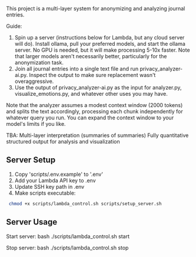 This project is a multi-layer system for anonymizing and analyzing journal entries.

Guide:
1. Spin up a server (instructions below for Lambda, but any cloud server will do). Install ollama, pull your preferred models, and start the ollama server. No GPU is needed, but it will make processing 5-10x faster. Note that larger models aren't necessarily better, particularly for the anonymization task.
2. Join all journal entries into a single text file and run privacy_analyzer-ai.py. Inspect the output to make sure replacement wasn't overaggressive. 
3. Use the output of privacy_analyzer-ai.py as the input for analyzer.py, visualize_emotions.py, and whatever other uses you may have.

Note that the analyzer assumes a modest context window (2000 tokens) and splits the text accordingly, processing each chunk independently for whatever query you run. You can expand the context window to your model's limits if you like.

TBA: 
Multi-layer interpretation (summaries of summaries)
Fully quantitative structured output for analysis and visualization


## Server Setup
1. Copy 'scripts/.env.example' to '.env'
2. Add your Lambda API key to .env
3. Update SSH key path in .env
4. Make scripts executable:
  ```bash
   chmod +x scripts/lambda_control.sh scripts/setup_server.sh
   ```

## Server Usage
Start server:
bash
./scripts/lambda_control.sh start


Stop server:
bash
./scripts/lambda_control.sh stop

